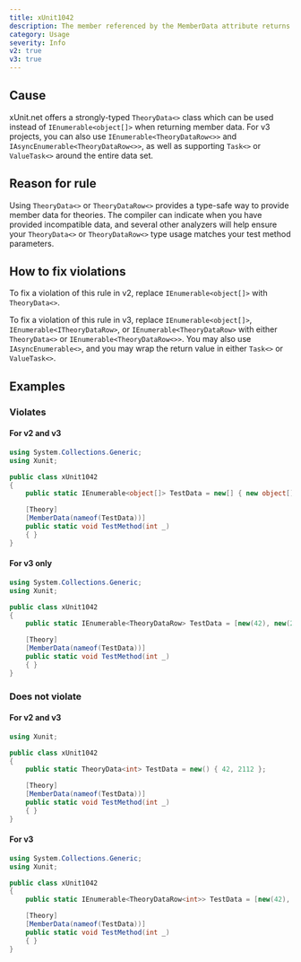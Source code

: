 ```yaml
---
title: xUnit1042
description: The member referenced by the MemberData attribute returns untyped data rows
category: Usage
severity: Info
v2: true
v3: true
---
```


## Cause

xUnit.net offers a strongly-typed `TheoryData<>` class which can be used instead of `IEnumerable<object[]>`
when returning member data. For v3 projects, you can also use `IEnumerable<TheoryDataRow<>>` and
`IAsyncEnumerable<TheoryDataRow<>>`, as well as supporting `Task<>` or `ValueTask<>` around the
entire data set.

## Reason for rule

Using `TheoryData<>` or `TheoryDataRow<>` provides a type-safe way to provide member data for
theories. The compiler can indicate when you have provided incompatible data, and several other analyzers
will help ensure your `TheoryData<>` or `TheoryDataRow<>` type usage matches your test method parameters.

## How to fix violations

To fix a violation of this rule in v2, replace `IEnumerable<object[]>` with `TheoryData<>`.

To fix a violation of this rule in v3, replace `IEnumerable<object[]>`, `IEnumerable<ITheoryDataRow>`, or `IEnumerable<TheoryDataRow>` with either `TheoryData<>` or `IEnumerable<TheoryDataRow<>>`. You may also use `IAsyncEnumerable<>`, and you may wrap the return value in either `Task<>` or `ValueTask<>`.

## Examples

### Violates

#### For v2 and v3

```csharp
using System.Collections.Generic;
using Xunit;

public class xUnit1042
{
    public static IEnumerable<object[]> TestData = new[] { new object[] { 42 }, new object[] { 2112 } };

    [Theory]
    [MemberData(nameof(TestData))]
    public static void TestMethod(int _)
    { }
}
```

#### For v3 only

```csharp
using System.Collections.Generic;
using Xunit;

public class xUnit1042
{
    public static IEnumerable<TheoryDataRow> TestData = [new(42), new(2112)];

    [Theory]
    [MemberData(nameof(TestData))]
    public static void TestMethod(int _)
    { }
}
```

### Does not violate

#### For v2 and v3

```csharp
using Xunit;

public class xUnit1042
{
    public static TheoryData<int> TestData = new() { 42, 2112 };

    [Theory]
    [MemberData(nameof(TestData))]
    public static void TestMethod(int _)
    { }
}
```

#### For v3

```csharp
using System.Collections.Generic;
using Xunit;

public class xUnit1042
{
    public static IEnumerable<TheoryDataRow<int>> TestData = [new(42), new(2112)];

    [Theory]
    [MemberData(nameof(TestData))]
    public static void TestMethod(int _)
    { }
}
```
